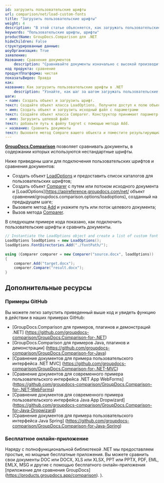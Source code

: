 ```yaml
---
id: загрузить пользовательские шрифты
url: comparison/net/load-custom-fonts
title: "Загрузить пользовательские шрифты"
weight: 4
description: "В этой статье объясняется, как загружать пользовательские шрифты документов PDF, Word, Excel, PowerPoint при использовании GroupDocs.Comparison для .NET."
keywords: "Пользовательские шрифты, шрифты"
productName: GroupDocs.Comparison для .NET
hideChildren: False
структурированные данные:
шоуОрганизация: True
заявление:
Название: Сравнение документов
    description: "Сравнивайте документы изначально с высокой производительностью, используя язык C# и GroupDocs.Comparison для .NET."
код продукта: сравнение
продуктПлатформа: чистая
показатьВидео: Правда
как:
название: Как загрузить пользовательские шрифты в .NET
    description: "Узнайте, как шаг за шагом загружать пользовательские шрифты в .NET."
шаги:
- name: Создать объект и загрузить шрифт.
текст: Создайте объект класса LoadOptions. Получите доступ к полю объекта, используя метод Add с указанием пути к параметру файла шрифта.
- имя: Создать объект и загрузить исходный файл с параметрами
текст: Создайте объект класса Comparer. Конструктор принимает параметр пути к исходному файлу и объект LoadOptions. Вы можете указать абсолютный или относительный путь к файлу в соответствии с вашими требованиями.
- имя: Загрузить целевой файл
текст: добавьте путь к файлу tagret с помощью метода Add.
- название: Сравнить документы
текст: Вызовите метод Compare вашего объекта и поместите результирующий параметр пути к файлу и объект параметров.
---
```

[**GroupDocs.Comparison**](https://products.groupdocs.com/comparison/net) позволяет сравнивать документы, в содержании которых используются нестандартные шрифты.

Ниже приведены шаги для подключения пользовательских шрифтов и сравнения документов:

* Создать объект [LoadOptions](https://apireference.groupdocs.com/net/comparison/groupdocs.comparison.options/loadoptions) и предоставить список каталогов для пользовательских шрифтов;
* Создать объект [Comparer](https://apireference.groupdocs.com/net/comparison/groupdocs.comparison/comparer) с путем или потоком исходного документа и [LoadOptions](https://apireference.groupdocs.com/net/ объект сравнения/groupdocs.comparison.options/loadoptions), созданный на предыдущем шаге;
* Вызовите метод [Add](https://apireference.groupdocs.com/net/comparison/groupdocs.comparison/comparer/methods/add/index) и укажите путь или поток целевого документа;
* Вызов метода [Comparer](https://apireference.groupdocs.com/net/comparison/groupdocs.comparison/comparer).

В следующем примере кода показано, как подключить пользовательские шрифты и сравнить документы.

```csharp
// Instantiate the LoadOptions object and create a list of custom font directories.
LoadOptions loadOptions = new LoadOptions();
loadOptions.FontDirectories.Add("./fontPath/");
 
using (Comparer comparer = new Comparer("source.docx", loadOptions))
{
    comparer.Add("target.docx");
    comparer.Compare("result.docx");
}
```

## Дополнительные ресурсы
### Примеры GitHub
Вы можете легко запустить приведенный выше код и увидеть функцию в действии в наших примерах GitHub:
* [GroupDocs.Comparison для примеров, плагинов и демонстраций .NET] (https://github.com/groupdocs-comparison/GroupDocs.Comparison-for-.NET)
* [GroupDocs.Comparison для примеров Java, плагинов и демонстрации] (https://github.com/groupdocs-comparison/GroupDocs.Comparison-for-Java)
* [Сравнение документов для примера пользовательского интерфейса .NET MVC] (https://github.com/groupdocs-comparison/GroupDocs.Comparison-for-.NET-MVC)
* [Сравнение документов для современного примера пользовательского интерфейса .NET App WebForms] (https://github.com/groupdocs-comparison/GroupDocs.Comparison-for-.NET-WebForms)
* [Сравнение документов для современного примера пользовательского интерфейса Java App Dropwizard] (https://github.com/groupdocs-comparison/GroupDocs.Comparison-for-Java-Dropwizard)
* [Сравнение документов для примера пользовательского интерфейса Java Spring] (https://github.com/groupdocs-comparison/GroupDocs.Comparison-for-Java-Spring)
    

### Бесплатное онлайн-приложение
Наряду с полнофункциональной библиотекой .NET мы предоставляем простые, но мощные бесплатные приложения.
Вы можете сравнить свои документы DOC или DOCX, XLS или XLSX, PPT или PPTX, PDF, EML, EMLX, MSG и другие с помощью бесплатного онлайн-приложения [приложение для сравнения GroupDocs] (https://products.groupdocs.app/comparison). ).

